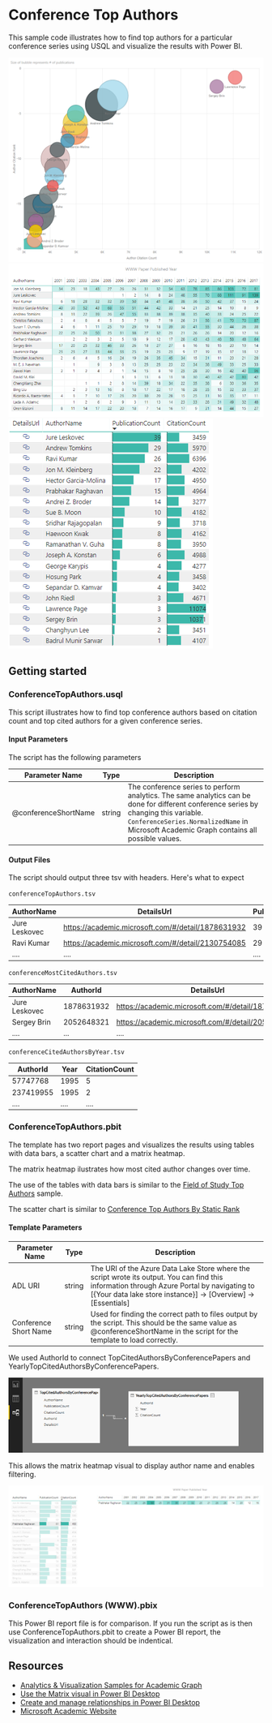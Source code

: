 # Conference Top Authors

This sample code illustrates how to find top authors for a particular conference series using USQL and visualize the results with Power BI.

![](/images/PBIConferenceTopAuthorsScatterChart(WWW).png "WWW top authors scatter chart") 
![](/images/PBIConferenceTopAuthorsYearHeatmap(WWW).png "WWW top authors citation year heatmap")
![](/images/PBIConferenceTopAuthorsTable(WWW).png "WWW top authors table")


## Getting started

### ConferenceTopAuthors.usql

This script illustrates how to find top conference authors based on citation count and top cited authors for a given conference series.


#### Input Parameters

The script has the following parameters

| Parameter Name |  Type  |                  Description                  |
|----------------|--------|-----------------------------------------------|
|  @conferenceShortName    | string | The conference series to perform analytics. The same analytics can be done for different conference series by changing this variable. `ConferenceSeries.NormalizedName` in Microsoft Academic Graph contains all possible values.|



#### Output Files

The script should output three tsv with headers. Here's what to expect

`conferenceTopAuthors.tsv`

| AuthorName  |      DetailsUrl        | PublicationCount | CitationCount | AuthorCitationRank | AuthorPublicationRank |
|-------------|------------------------|------------------|---------------|--------------------|-----------------------|
|Jure Leskovec|https://academic.microsoft.com/#/detail/1878631932| 39 | 3459 | 16 | 1 |
|Ravi Kumar   |https://academic.microsoft.com/#/detail/2130754085| 29 | 5970 | 4 | 2  |
|....         |....                                              |....|.... |....|....|


`conferenceMostCitedAuthors.tsv`

| AuthorName  | AuthorId |      DetailsUrl        | PublicationCount | CitationCount |
|-------------|----------|------------------------|------------------|---------------|
|Jure Leskovec|1878631932|https://academic.microsoft.com/#/detail/1878631932| 106 | 949 |
|Sergey Brin  |2052648321|https://academic.microsoft.com/#/detail/2052648321| 9 | 412 |
|....         |...       |....                                              |....|....|


`conferenceCitedAuthorsByYear.tsv`

| AuthorId | Year | CitationCount |
|----------|------|---------------|
| 57747768 | 1995 |       5       |
| 237419955| 1995 |       2       |
| ....     | .... |    ....       |

### ConferenceTopAuthors.pbit

The template has two report pages and visualizes the results using tables with data bars, a scatter chart and a matrix heatmap.

The matrix heatmap ilustrates how most cited author changes over time. 

 The use of the tables with data bars is similar to the [Field of Study Top Authors](/src/AcademicAnalytics/01.%20Field%20of%20Study%20Top%20Authors) sample. 
 
 The scatter chart is similar to [Conference Top Authors By Static Rank](/src/AcademicAnalytics/02.%20Conference%20Top%20Authors%20By%20Static%20Rank)

#### Template Parameters
| Parameter Name |  Type  |                  Description                  |
|----------------|--------|-----------------------------------------------|
|  ADL URI    | string | The URI of the Azure Data Lake Store where the script wrote its output. You can find this information through Azure Portal by navigating to [{Your data lake store instance}] -> [Overview] -> [Essentials]  |
| Conference Short Name | string | Used for finding the correct path to files output by the script. This should be the same value as @conferenceShortName in the script for the template to load correctly. |


We used AuthorId to connect TopCitedAuthorsByConferencePapers and YearlyTopCitedAuthorsByConferencePapers.

![](/images/PBIConnectRelationships.png "Create table relationships")

This allows the matrix heatmap visual to display author name and enables filtering.

![](/images/PBIConferenceTopAuthorsFilter(WWW).png "Using a visual to filter other visuals")

### ConferenceTopAuthors (WWW).pbix

This Power BI report file is for comparison. If you run the script as is then use ConferenceTopAuthors.pbit to create a Power BI report, the visualization and interaction should be indentical. 

## Resources

- [Analytics & Visualization Samples for Academic Graph](/README.md)
- [Use the Matrix visual in Power BI Desktop](https://docs.microsoft.com/en-us/power-bi/desktop-matrix-visual)
- [Create and manage relationships in Power BI Desktop](https://docs.microsoft.com/en-us/power-bi/desktop-create-and-manage-relationships)
- [Microsoft Academic Website](https://academic.microsoft.com/)